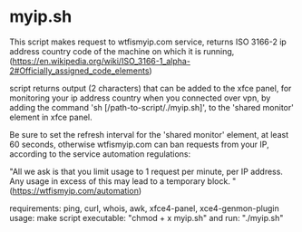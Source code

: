 # myip.sh
This script makes request to wtfismyip.com service, returns ISO 3166-2 ip address country code of the machine on which it is running,
(https://en.wikipedia.org/wiki/ISO_3166-1_alpha-2#Officially_assigned_code_elements)

script returns output (2 characters) that can be added to the xfce panel, for monitoring your ip address country when you connected over vpn, by adding the command 'sh [/path-to-script/./myip.sh]', to the 'shared monitor' element in xfce panel.

Be sure to set the refresh interval for the 'shared monitor' element, at least 60 seconds, otherwise wtfismyip.com can ban requests from your IP, according to the service automation regulations:

"All we ask is that you limit usage to 1 request per minute, per IP address.
Any usage in excess of this may lead to a temporary block. "
(https://wtfismyip.com/automation)

requirements: ping, curl, whois, awk, xfce4-panel, xce4-genmon-plugin
usage: make script executable: "chmod + x myip.sh" and run: "./myip.sh"
